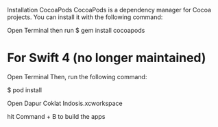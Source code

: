 Installation
CocoaPods
CocoaPods is a dependency manager for Cocoa projects. You can install it with the following command:

Open Terminal then run
$ gem install cocoapods

# For Swift 4 (no longer maintained)

Open Terminal Then, run the following command:

$ pod install

Open Dapur Coklat Indosis.xcworkspace

hit Command + B to build the apps
